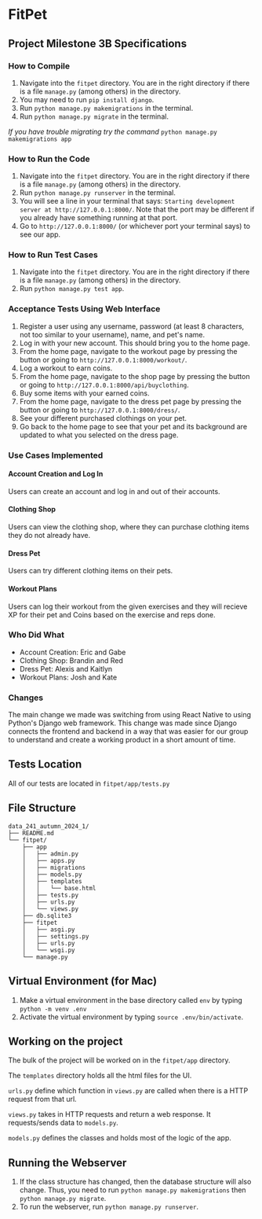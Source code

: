 # FitPet

## Project Milestone 3B Specifications

### How to Compile
1. Navigate into the `fitpet` directory. You are in the right directory if there is a file `manage.py` (among others) in the directory.
2. You may need to run `pip install django`.
3. Run `python manage.py makemigrations` in the terminal.
4. Run `python manage.py migrate` in the terminal.

*If you have trouble migrating try the command* `python manage.py makemigrations app`

### How to Run the Code
1. Navigate into the `fitpet` directory. You are in the right directory if there is a file `manage.py` (among others) in the directory.
2. Run `python manage.py runserver` in the terminal.
3. You will see a line in your terminal that says: `Starting development server at http://127.0.0.1:8000/`. Note that the port may be different if you already have something running at that port.
4. Go to `http://127.0.0.1:8000/` (or whichever port your terminal says) to see our app.

### How to Run Test Cases
1. Navigate into the `fitpet` directory. You are in the right directory if there is a file `manage.py` (among others) in the directory.
2. Run `python manage.py test app`.

### Acceptance Tests Using Web Interface
1. Register a user using any username, password (at least 8 characters, not too similar to your username), name, and pet's name.
2. Log in with your new account. This should bring you to the home page.
3. From the home page, navigate to the workout page by pressing the button or going to `http://127.0.0.1:8000/workout/`.
4. Log a workout to earn coins.
5. From the home page, navigate to the shop page by pressing the button or going to `http://127.0.0.1:8000/api/buyclothing`.
6. Buy some items with your earned coins.
7. From the home page, navigate to the dress pet page by pressing the button or going to `http://127.0.0.1:8000/dress/`.
8. See your different purchased clothings on your pet.
9. Go back to the home page to see that your pet and its background are updated to what you selected on the dress page.

### Use Cases Implemented
#### Account Creation and Log In
Users can create an account and log in and out of their accounts.

#### Clothing Shop
Users can view the clothing shop, where they can purchase clothing items they do not already have.

#### Dress Pet
Users can try different clothing items on their pets.

#### Workout Plans
Users can log their workout from the given exercises and they will recieve XP for their pet and Coins based on the exercise and reps done.

### Who Did What
- Account Creation: Eric and Gabe
- Clothing Shop: Brandin and Red
- Dress Pet: Alexis and Kaitlyn
- Workout Plans: Josh and Kate

### Changes
The main change we made was switching from using React Native to using Python's Django web framework. This change was made since Django connects the frontend and backend in a way that was easier for our group to understand and create a working product in a short amount of time.

## Tests Location
All of our tests are located in `fitpet/app/tests.py`

## File Structure
```
data_241_autumn_2024_1/
├── README.md
└── fitpet/
    ├── app
    │   ├── admin.py
    │   ├── apps.py
    │   ├── migrations
    │   ├── models.py
    │   ├── templates
    │   │   └── base.html
    │   ├── tests.py
    │   ├── urls.py
    │   └── views.py
    ├── db.sqlite3
    ├── fitpet
    │   ├── asgi.py
    │   ├── settings.py
    │   ├── urls.py
    │   └── wsgi.py
    └── manage.py
```

## Virtual Environment (for Mac)

1. Make a virtual environment in the base directory called `env` by typing `python -m venv .env`
2. Activate the virtual environment by typing `source .env/bin/activate`.

## Working on the project

The bulk of the project will be worked on in the `fitpet/app` directory.

The `templates` directory holds all the html files for the UI.

`urls.py` define which function in `views.py` are called when there is a HTTP request from that url.

`views.py` takes in HTTP requests and return a web response. It requests/sends data to `models.py`.

`models.py` defines the classes and holds most of the logic of the app.

## Running the Webserver

1. If the class structure has changed, then the database structure will also change. Thus, you need to run `python manage.py makemigrations` then `python manage.py migrate`.
2. To run the webserver, run `python manage.py runserver`.